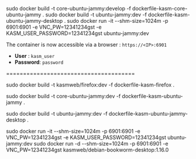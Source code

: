 sudo docker build -t core-ubuntu-jammy:develop -f dockerfile-kasm-core-ubuntu-jammy .
sudo docker build -t ubuntu-jammy:dev -f dockerfile-kasm-ubuntu-jammy-desktop .
sudo docker run -it --shm-size=1024m -p 6901:6901 -e VNC_PW=12341234gst -e KASM_USER_PASSWORD=12341234gst ubuntu-jammy:dev

The container is now accessible via a browser : `https://<IP>:6901`

 - **User** : `kasm_user`
 - **Password**: `password`

======================================


sudo docker build -t kasmweb/firefox:dev -f dockerfile-kasm-firefox .


sudo docker build -t core-ubuntu-jammy:dev -f dockerfile-kasm-ubuntu-jammy .


sudo docker build -t ubuntu-jammy:dev -f dockerfile-kasm-ubuntu-jammy-desktop .

sudo docker run -it --shm-size=1024m -p 6901:6901 -e VNC_PW=12341234gst -e KASM_USER_PASSWORD=12341234gst ubuntu-jammy:dev
sudo docker run -d --shm-size=1024m -p 6901:6901 -e VNC_PW=12341234gst kasmweb/debian-bookworm-desktop:1.16.0
